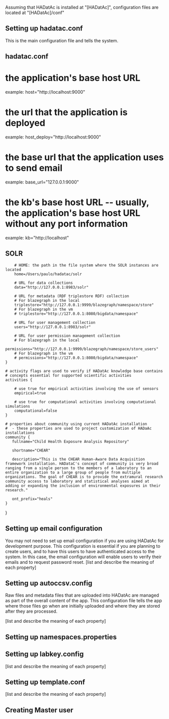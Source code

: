 Assuming that HADatAc is installed at "[HADatAc]", configuration files are located at "[HADatAc]/conf"

## Setting up hadatac.conf

This is the main configuration file and tells the system.

## hadatac.conf
	  
# the application's base host URL
  example: host="http://localhost:9000"
		
# the url that the application is deployed
  example: host_deploy="http://localhost:9000"
		
# the base url that the application uses to send email
  example: base_url="127.0.0.1:9000"
		
# the kb's base host URL -- usually, the application's base host URL without any port information
  example: kb="http://localhost"

## SOLR
    
        # HOME: the path in the file system where the SOLR instances are located
        home=/Users/paulo/hadatac/solr

        # URL for data collections
        data="http://127.0.0.1:8983/solr"
        
        # URL for metadata (RDF triplestore RDF) collection
        # For blazegraph in the local
		triplestore="http://127.0.0.1:9999/blazegraph/namespace/store"
        # For blazegraph in the vm
        # triplestore="http://127.0.0.1:8080/bigdata/namespace"
	    
        # URL for user management collection
        users="http://127.0.0.1:8983/solr"

        # URL for user permission management collection
        # For blazegraph in the local
        permissions="http://127.0.0.1:9999/blazegraph/namespace/store_users"
        # For blazegraph in the vm
        # permissions="http://127.0.0.1:8080/bigdata/namespace"
    }

    # activity flags are used to verify if HADatAc knowledge base contains 
    # concepts essential for supported scientific activities 
    activities {

        # use true for empirical activities involving the use of sensors
        empirical=true
        
        # use true for computational activities involving computational simulations
        computational=false
    }

    # properties about community using current HADatAc installation
    #  - these properties are used to project customization of HADaAc installations
    community {
       fullname="Child Health Exposure Analysis Repository"
       
       shortname="CHEAR"
       
       description="This is the CHEAR Human-Aware Data Acquisition framework installation. HADataC's concept of community is very broad ranging from a single person to the members of a laboratory to an entire organization to a large group of people from multiple organizations. The goal of CHEAR is to provide the extramural research community access to laboratory and statistical analyses aimed at adding or expanding the inclusion of environmental exposures in their research."
	   
       ont_prefix="heals"
    }

}

## Setting up email configuration

You may not need to set up email configuration if you are using HADatAc for development purpose. This configuration is essential if you are planning to create users, and to have this users to have authenticated access to the system. In this case, the email configuration will enable users to verify their emails and to request password reset.
[list and describe the meaning of each property]

## Setting up autoccsv.config

Raw files and metadata files that are uploaded into HADatAc are managed as part of the overall content of the app. This configuration file tells the app where those files go when are initially uploaded and where they are stored after they are processed.

[list and describe the meaning of each property]

## Setting up namespaces.properties

## Setting up labkey.config

[list and describe the meaning of each property]

## Setting up template.conf

[list and describe the meaning of each property]

## Creating Master user


